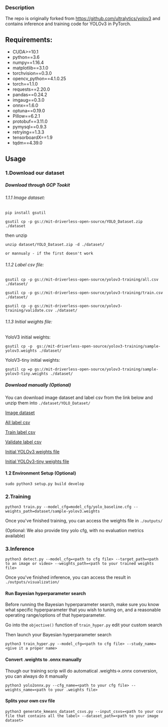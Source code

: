 ### Description

The repo is originally forked from https://github.com/ultralytics/yolov3 and contains inference and training code for YOLOv3 in PyTorch.

## Requirements:

* CUDA>=10.1
* python==3.6
* numpy==1.16.4
* matplotlib==3.1.0
* torchvision==0.3.0
* opencv_python==4.1.0.25
* torch==1.1.0
* requests==2.20.0
* pandas==0.24.2
* imgaug==0.3.0
* onnx==1.6.0
* optuna==0.19.0
* Pillow==6.2.1
* protobuf==3.11.0
* pymysql==0.9.3
* retrying==1.3.3
* tensorboardX==1.9
* tqdm==4.39.0

## Usage
### 1.Download our dataset

##### Download through GCP Tookit
###### 1.1.1 Image dataset:
```
pip install gsutil

gsutil cp -p gs://mit-driverless-open-source/YOLO_Dataset.zip ./dataset
```
then unzip 
```
unzip dataset/YOLO_Dataset.zip -d ./dataset/

or mannualy - if the first doesn't work
```
###### 1.1.2 Label csv file:
```
gsutil cp -p gs://mit-driverless-open-source/yolov3-training/all.csv ./dataset/
```
```
gsutil cp -p gs://mit-driverless-open-source/yolov3-training/train.csv ./dataset/
```
```
gsutil cp -p gs://mit-driverless-open-source/yolov3-training/validate.csv ./dataset/
```
###### 1.1.3 Initial weights file:
YoloV3 initial weights:
```
gsutil cp -p  gs://mit-driverless-open-source/yolov3-training/sample-yolov3.weights ./dataset/
```

YoloV3-tiny initial weights:
```
gsutil cp =p gs://mit-driverless-open-source/yolov3-training/sample-yolov3-tiny.weights ./dataset/
```

##### Download manually (Optional)
You can download image dataset and label csv from the link below and unzip them into `./dataset/YOLO_Dataset/` 

[Image dataset](https://storage.cloud.google.com/mit-driverless-open-source/YOLO_Dataset.zip?authuser=1)

[All label csv](https://storage.cloud.google.com/mit-driverless-open-source/yolov3-training/all.csv?authuser=1)

[Train label csv](https://storage.cloud.google.com/mit-driverless-open-source/yolov3-training/train.csv?authuser=1)

[Validate label csv](https://storage.cloud.google.com/mit-driverless-open-source/yolov3-training/validate.csv?authuser=1)

[Initial YOLOv3 weights file](https://storage.cloud.google.com/mit-driverless-open-source/yolov3-training/sample-yolov3.weights?authuser=1)

[Initial YOLOv3-tiny weights file](https://storage.cloud.google.com/mit-driverless-open-source/yolov3-training/sample-yolov3-tiny.weights?authuser=1)

#### 1.2 Environment Setup (Optional)

```
sudo python3 setup.py build develop
```

### 2.Training

```
python3 train.py --model_cfg=model_cfg/yolo_baseline.cfg --weights_path=dataset/sample-yolov3.weights
```

Once you've finished training, you can access the weights file in `./outputs/`

(Optional: We also provide tiny yolo cfg, with no evaluation metrics available)

### 3.Inference

```
python3 detect.py --model_cfg=<path to cfg file> --target_path=<path to an image or video> --weights_path=<path to your trained weights file>
```

Once you've finished inference, you can access the result in `./outputs/visualization/`

#### Run Bayesian hyperparameter search

Before running the Bayesian hyperparameter search, make sure you know what specific hyperparameter that you wish to tuning on, and a reasonable operating range/options of that hyperparameter.

Go into the `objective()` function of `train_hyper.py` edit your custom search

Then launch your Bayesian hyperparameter search
```
python3 train_hyper.py --model_cfg=<path to cfg file> --study_name=<give it a proper name>
```

#### Convert .weights to .onnx manually

Though our training scrip will do automatical .weights->.onnx conversion, you can always do it manually
```
python3 yolo2onnx.py --cfg_name=<path to your cfg file> --weights_name=<path to your .weights file>
```

#### Splits your own csv file 

```
python3 generate_kmeans_dataset_csvs.py --input_csvs=<path to your csv file that contains all the label> --dataset_path=<path to your image dataset>
```

